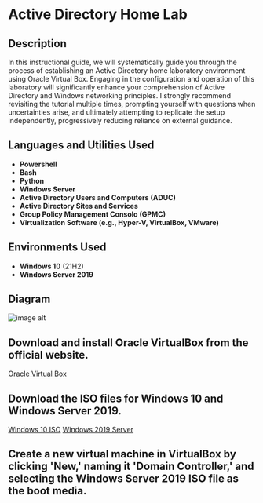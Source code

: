 <h1>Active Directory Home Lab </h1>

<h2>Description</h2>
In this instructional guide, we will systematically guide you through the process of establishing an Active Directory home laboratory environment using Oracle Virtual Box. Engaging in the configuration and operation of this laboratory will significantly enhance your comprehension of Active Directory and Windows networking principles. I strongly recommend revisiting the tutorial multiple times, prompting yourself with questions when uncertainties arise, and ultimately attempting to replicate the setup independently, progressively reducing reliance on external guidance.
<br />


<h2>Languages and Utilities Used</h2>

- <b>Powershell</b> 
- <b>Bash</b>
- <b>Python</b>
- <b>Windows Server</b>
- <b>Active Directory Users and Computers (ADUC)</b>
- <b>Active Directory Sites and Services</b>
- <b>Group Policy Management Consolo (GPMC)</b>
- <b>Virtualization Software (e.g., Hyper-V, VirtualBox, VMware)</b>

<h2>Environments Used </h2>

- <b>Windows 10</b> (21H2)
- <b>Windows Server 2019</b>

<h2>Diagram</h2>

![image alt](https://github.com/CarlGoc/ActiveDirectoryLab/blob/559c8f44ad1d79d95b803d8aa07443839d10cd83/active_directory_diagram.jpg)

<h2>Download and install Oracle VirtualBox from the official website.</h2>

[Oracle Virtual Box](https://www.virtualbox.org/)

<h2>Download the ISO files for Windows 10 and Windows Server 2019.</h2>

[Windows 10 ISO](https://www.microsoft.com/en-us/software-download/windows10) [Windows 2019 Server](https://www.microsoft.com/en-us/evalcenter/evaluate-windows-server-2019)

<h2>Create a new virtual machine in VirtualBox by clicking 'New,' naming it 'Domain Controller,' and selecting the Windows Server 2019 ISO file as the boot media.</h2>

